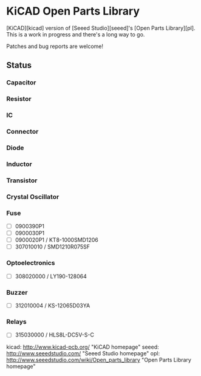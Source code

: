 # KiCAD Open Parts Library

[KiCAD][kicad] version of [Seeed Studio][seeed]'s [Open Parts Library][pl]. This is
a work in progress and there's a long way to go.

Patches and bug reports are welcome!

## Status

### Capacitor

### Resistor

### IC

### Connector

### Diode

### Inductor

### Transistor

### Crystal Oscillator

### Fuse

- [ ] 0900390P1
- [ ] 0900030P1
- [ ] 0900020P1 / KT8-1000SMD1206
- [ ] 307010010 / SMD1210R075SF

### Optoelectronics

- [ ] 308020000 / LY190-128064

### Buzzer

- [ ] 312010004 / KS-12065D03YA

### Relays

- [ ] 315030000 / HLS8L-DC5V-S-C


kicad: http://www.kicad-pcb.org/ "KiCAD homepage"
seeed: http://www.seeedstudio.com/ "Seeed Studio homepage"
opl: http://www.seeedstudio.com/wiki/Open_parts_library "Open Parts Library homepage"
